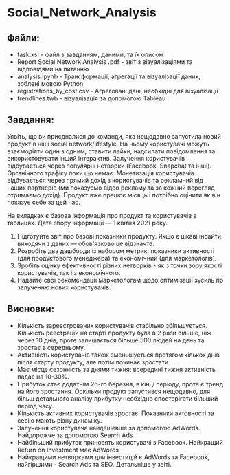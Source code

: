 # Social_Network_Analysis

## Файли:
<UL>
<li>task.xsl - файл з завданням, даними, та їх описом</li>
<li>Report Social Network Analysis .pdf - звіт з візуалізаціями та відповідями на питанню</li>
<li>analysis.ipynb - Трансформації, агрегації та візуалізації даних, зоблені мовою Python</li>
<li>registrations_by_cost.csv - Агреговані дані, необхідні для візуалізації</li>
<li>trendlines.twb - візуалізація за допомогою Tableau</li>
</UL>

## Завдання:
Уявіть, що ви приєдналися до команди, яка нещодавно запустила новий продукт в ніші social network/lifestyle. На ньому користувачі можуть взаємодіяти один з одним, ставити лайки, надсилати повідомлення та використовувати інший інтерактив. Залучення користувачів відбувається через популярні нетворки (Facebook, Snapchat та інші). Органічного трафіку поки що немає. Монетизація користувачів відбувається через прямий дохід з користувачів та рекламний від наших партнерів (ми показуємо відео рекламу та за кожний перегляд отримаємо дохід). Продукт вже працює місяць і потрібно оцінити як він показує себе за цей час.

На вкладках є базова інформація про продукт та користувачів в таблицях.
Дата збору інформації — 1 квітня 2021 року. 

1. Підготуйте звіт про базові показники продукту. Якщо є цікаві інсайти виходячи з даних  — обов'язково це відзначте.
2. Розробіть два дашборди із набором метрик: показники активності (для продуктового менеджера) та економічний (для маркетологів). 
3. Зробіть оцінку ефективності різних нетворків - як з точки зору якості користувачів, так і з економічного.
4. Надайте свої рекомендації маркетологам щодо оптимізації зусиль по залученню нових користувачів.

## Висновки:
<UL>
  <li>Кількість зареєстрованих користувачів стабільно збільшується. Кількість реєстрацій на старті продукту була в 2 рази більше, ніж через 10 днів, проте залишається більше 500 людей на день та зростає в середньому.</li>
  <li>Активність користувачів також зменьшується протягом кількох днів після старту продукту, але потім починає зростати.</li>
  <li>Має місце сезонність за днями тижня: всередині тижня активність падає на 10-30%.</li>
  <li>Прибуток стає додатнім 26-го березня, в кінці періоду, проте є тренд на його зростання. Оскільки продукт запустився нещодавно, для більш детального аналізу прибутку необхідно спостерігати більший період часу.</li>
  <li>Кількість активних користувачів зростає. Показники актовності за сесію мають різну динаміку.</li>
  <li>Залучення користувача найдешевше за допомогою AdWords. Найдорожче за допомогою Search Ads</li>
  <li>Найбільший прибуток приносять користувачі з Facebook. Найкращий Return on Investment має AdWords</li>
  <li>Найкращими нетворками для інвестицій є AdWords та Facebook, найгіршими - Search Ads та SEO. Детальніше у звіті.</li>
